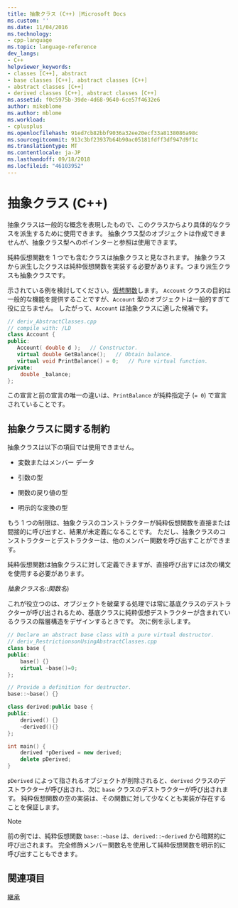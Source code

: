 ```yaml
---
title: 抽象クラス (C++) |Microsoft Docs
ms.custom: ''
ms.date: 11/04/2016
ms.technology:
- cpp-language
ms.topic: language-reference
dev_langs:
- C++
helpviewer_keywords:
- classes [C++], abstract
- base classes [C++], abstract classes [C++]
- abstract classes [C++]
- derived classes [C++], abstract classes [C++]
ms.assetid: f0c5975b-39de-4d68-9640-6ce57f4632e6
author: mikeblome
ms.author: mblome
ms.workload:
- cplusplus
ms.openlocfilehash: 91ed7cb82bbf9036a32ee20ecf33a8138086a98c
ms.sourcegitcommit: 913c3bf23937b64b90ac05181fdff3df947d9f1c
ms.translationtype: MT
ms.contentlocale: ja-JP
ms.lasthandoff: 09/18/2018
ms.locfileid: "46103952"
---
```

# <a name="abstract-classes-c"></a>抽象クラス (C++)

抽象クラスは一般的な概念を表現したもので、このクラスからより具体的なクラスを派生するために使用できます。 抽象クラス型のオブジェクトは作成できませんが、抽象クラス型へのポインターと参照は使用できます。

純粋仮想関数を 1 つでも含むクラスは抽象クラスと見なされます。 抽象クラスから派生したクラスは純粋仮想関数を実装する必要があります。つまり派生クラスも抽象クラスです。

示されている例を検討してください。[仮想関数](../cpp/virtual-functions.md)します。 `Account` クラスの目的は一般的な機能を提供することですが、`Account` 型のオブジェクトは一般的すぎて役に立ちません。 したがって、`Account` は抽象クラスに適した候補です。

```cpp
// deriv_AbstractClasses.cpp
// compile with: /LD
class Account {
public:
   Account( double d );   // Constructor.
   virtual double GetBalance();   // Obtain balance.
   virtual void PrintBalance() = 0;   // Pure virtual function.
private:
    double _balance;
};
```

この宣言と前の宣言の唯一の違いは、`PrintBalance` が純粋指定子 (`= 0`) で宣言されていることです。

## <a name="restrictions-on-abstract-classes"></a>抽象クラスに関する制約

抽象クラスは以下の項目では使用できません。

- 変数またはメンバー データ

- 引数の型

- 関数の戻り値の型

- 明示的な変換の型

もう 1 つの制限は、抽象クラスのコンストラクターが純粋仮想関数を直接または間接的に呼び出すと、結果が未定義になることです。 ただし、抽象クラスのコンストラクターとデストラクターは、他のメンバー関数を呼び出すことができます。

純粋仮想関数は抽象クラスに対して定義できますが、直接呼び出すには次の構文を使用する必要があります。

*抽象クラス名*::*関数名*)

これが役立つのは、オブジェクトを破棄する処理では常に基底クラスのデストラクターが呼び出されるため、基底クラスに純粋仮想デストラクターが含まれているクラスの階層構造をデザインするときです。 次に例を示します。

```cpp
// Declare an abstract base class with a pure virtual destructor.
// deriv_RestrictionsonUsingAbstractClasses.cpp
class base {
public:
    base() {}
    virtual ~base()=0;
};

// Provide a definition for destructor.
base::~base() {}

class derived:public base {
public:
    derived() {}
    ~derived(){}
};

int main() {
    derived *pDerived = new derived;
    delete pDerived;
}
```

`pDerived` によって指されるオブジェクトが削除されると、`derived` クラスのデストラクターが呼び出され、次に `base` クラスのデストラクターが呼び出されます。 純粋仮想関数の空の実装は、その関数に対して少なくとも実装が存在することを保証します。

> [!NOTE]
> 前の例では、純粋仮想関数 `base::~base` は、`derived::~derived` から暗黙的に呼び出されます。 完全修飾メンバー関数名を使用して純粋仮想関数を明示的に呼び出すこともできます。

## <a name="see-also"></a>関連項目

[継承](../cpp/inheritance-cpp.md)